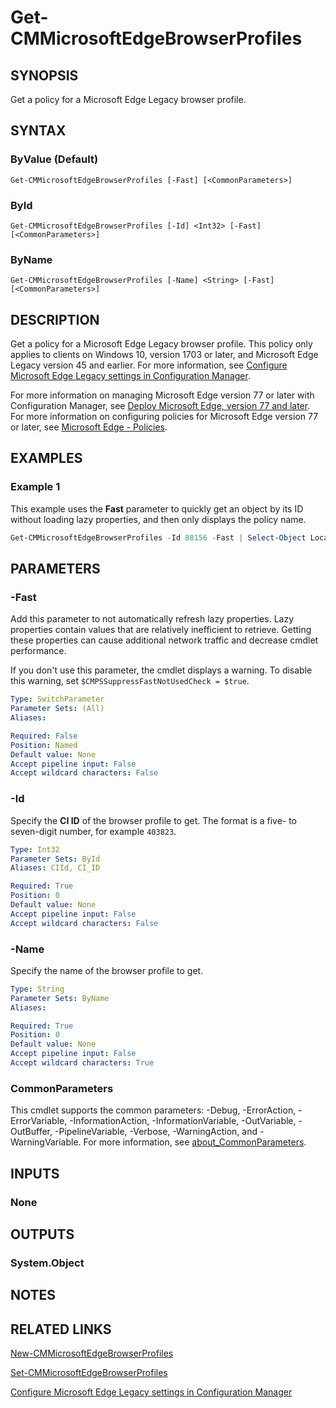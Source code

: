 ﻿---
external help file: AdminUI.PS.psm1-help.xml
Module Name: ConfigurationManager
ms.date: 12/04/2020
online version:
schema: 2.0.0
---

# Get-CMMicrosoftEdgeBrowserProfiles

## SYNOPSIS

Get a policy for a Microsoft Edge Legacy browser profile.

## SYNTAX

### ByValue (Default)
```
Get-CMMicrosoftEdgeBrowserProfiles [-Fast] [<CommonParameters>]
```

### ById
```
Get-CMMicrosoftEdgeBrowserProfiles [-Id] <Int32> [-Fast] [<CommonParameters>]
```

### ByName
```
Get-CMMicrosoftEdgeBrowserProfiles [-Name] <String> [-Fast] [<CommonParameters>]
```

## DESCRIPTION

Get a policy for a Microsoft Edge Legacy browser profile. This policy only applies to clients on Windows 10, version 1703 or later, and Microsoft Edge Legacy version 45 and earlier. For more information, see [Configure Microsoft Edge Legacy settings in Configuration Manager](/mem/configmgr/compliance/deploy-use/browser-profiles).

For more information on managing Microsoft Edge version 77 or later with Configuration Manager, see [Deploy Microsoft Edge, version 77 and later](/mem/configmgr/apps/deploy-use/deploy-edge). For more information on configuring policies for Microsoft Edge version 77 or later, see [Microsoft Edge - Policies](/DeployEdge/microsoft-edge-policies).

## EXAMPLES

### Example 1

This example uses the **Fast** parameter to quickly get an object by its ID without loading lazy properties, and then only displays the policy name.

```powershell
Get-CMMicrosoftEdgeBrowserProfiles -Id 88156 -Fast | Select-Object LocalizedDisplayName
```

## PARAMETERS

### -Fast

Add this parameter to not automatically refresh lazy properties. Lazy properties contain values that are relatively inefficient to retrieve. Getting these properties can cause additional network traffic and decrease cmdlet performance.

If you don't use this parameter, the cmdlet displays a warning. To disable this warning, set `$CMPSSuppressFastNotUsedCheck = $true`.

```yaml
Type: SwitchParameter
Parameter Sets: (All)
Aliases:

Required: False
Position: Named
Default value: None
Accept pipeline input: False
Accept wildcard characters: False
```

### -Id

Specify the **CI ID** of the browser profile to get. The format is a five- to seven-digit number, for example `403823`.

```yaml
Type: Int32
Parameter Sets: ById
Aliases: CIId, CI_ID

Required: True
Position: 0
Default value: None
Accept pipeline input: False
Accept wildcard characters: False
```

### -Name

Specify the name of the browser profile to get.

```yaml
Type: String
Parameter Sets: ByName
Aliases:

Required: True
Position: 0
Default value: None
Accept pipeline input: False
Accept wildcard characters: True
```

### CommonParameters
This cmdlet supports the common parameters: -Debug, -ErrorAction, -ErrorVariable, -InformationAction, -InformationVariable, -OutVariable, -OutBuffer, -PipelineVariable, -Verbose, -WarningAction, and -WarningVariable. For more information, see [about_CommonParameters](http://go.microsoft.com/fwlink/?LinkID=113216).

## INPUTS

### None
## OUTPUTS

### System.Object
## NOTES

## RELATED LINKS

[New-CMMicrosoftEdgeBrowserProfiles](New-CMMicrosoftEdgeBrowserProfiles.md)

[Set-CMMicrosoftEdgeBrowserProfiles](Set-CMMicrosoftEdgeBrowserProfiles.md)

[Configure Microsoft Edge Legacy settings in Configuration Manager](/mem/configmgr/compliance/deploy-use/browser-profiles)
